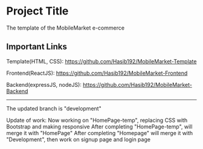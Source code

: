 # Project Title

The template of the MobileMarket e-commerce

## Important Links

Template(HTML, CSS): https://github.com/Hasib192/MobileMarket-Template

Frontend(ReactJS): https://github.com/Hasib192/MobileMarket-Frontend

Backend(expressJS, nodeJS): https://github.com/Hasib192/MobileMarket-Backend

<hr/>

The updated branch is "development"

Update of work:
Now working on "HomePage-temp", replacing CSS with Bootstrap and making responsive
After completing "HomePage-temp", will merge it with "HomePage"
After completing "Homepage" will merge it with "Development", then work on signup page and login page

